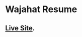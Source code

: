 # Wajahat Resume

## [Live Site]([https://github.com/facebook/create-react-app](https://splendorous-churros-649616.netlify.app/)).
